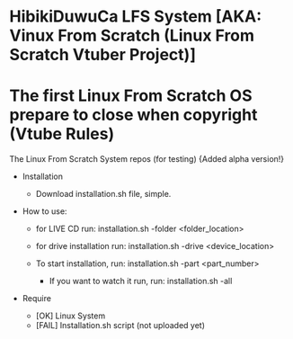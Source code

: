 # HibikiDuwuCa LFS System [AKA: Vinux From Scratch (Linux From Scratch Vtuber Project)]
# The first Linux From Scratch OS prepare to close when copyright (Vtube Rules)
The Linux From Scratch System repos (for testing)
{Added alpha version!}


* Installation
   - Download installation.sh file, simple.
 
* How to use:
  - for LIVE CD
    run: installation.sh -folder <folder_location>
  
  - for drive installation
    run: installation.sh -drive <device_location>
    
  - To start installation, run: installation.sh -part <part_number>
    - If you want to watch it run, run: installation.sh -all
    
* Require
  - [OK] Linux System
  - [FAIL] Installation.sh script (not uploaded yet)
